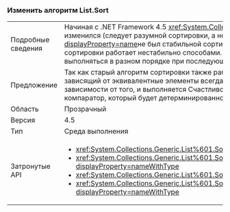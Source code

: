### <a name="listsort-algorithm-changed"></a>Изменить алгоритм List.Sort

|   |   |
|---|---|
|Подробные сведения|Начиная с .NET Framework 4.5 <xref:System.Collections.Generic.List%601?displayProperty=name>алгоритм сортировки изменился (следует разумной сортировки, а не быстрой сортировки). <xref:System.Collections.Generic.List%601?displayProperty=name>не был стабильной сортировки, но это изменение может вызвать различные сценарии для сортировки работает нестабильно способами. Это просто означает, что эквивалентные элементы сортировка может выполняться в разном порядке при последующих вызовах API-интерфейса.|
|Предложение|Так как старый алгоритм сортировки также работает нестабильно (хотя различными способами), должно быть не код, зависящий от эквивалентные элементы всегда Сортировка в определенном порядке. Если имеются экземпляры кода, в зависимости от того, и выполняется Счастливое с старое поведение, этот код следует обновить для использования компаратор, который будет детерминированного сортировки элементов в требуемом порядке.|
|Область|Прозрачный|
|Версия|4.5|
|Тип|Среда выполнения|
|Затронутые API|<ul><li><xref:System.Collections.Generic.List%601.Sort?displayProperty=nameWithType></li><li><xref:System.Collections.Generic.List%601.Sort(System.Collections.Generic.IComparer{%600})?displayProperty=nameWithType></li><li><xref:System.Collections.Generic.List%601.Sort(System.Comparison{%600})?displayProperty=nameWithType></li><li><xref:System.Collections.Generic.List%601.Sort(System.Int32,System.Int32,System.Collections.Generic.IComparer{%600})?displayProperty=nameWithType></li></ul>|

